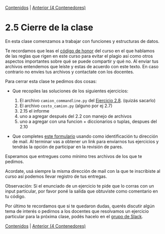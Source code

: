 [Contenidos](../Contenidos.md) \| [Anterior (4 Contenedores)](04_Contenedores.md)

# 2.5 Cierre de la clase

En esta clase comenzamos a trabajar con funciones y estructuras de datos.

Te recordamos que leas el [código de honor](../Codigo.md) del curso en el que hablamos de las reglas que rigen en este curso para evitar el plagio así como otros aspectos importantes sobre qué se puede compartir y qué no. Al enviar tus archivos entendemos que leíste y estas de acuerdo con este texto. En caso contrario no envíes tus archivos y contactate con los docentes.


Para cerrar esta clase te pedimos dos cosas:
* Que recopiles las soluciones de los siguientes ejercicios:
    1. El archivo `camion_commandline.py` del [Ejercicio 2.8](../02_Estructuras_y_Funciones/02_Funciones.md#ejercicio-28-ejecución-desde-la-línea-de-comandos-con-parámetros). (quizás sacarlo)
    2. El archivo `costo_camion.py` (alguno por ej 2.7)
    3. 2.15 el informe
    4. uno a agregar después del 2.2 con manejo de archivos
    5. uno a agregar con una funcion + diccionarios o tuplas, despues del 2.10


* Que completes [este formulario](https://docs.google.com/forms/d/1t_rhPa-VFILPWzXLBttyfN-a4fZSiAwa_k8pU0FVEF4) usando como identificación tu dirección de mail.  Al terminar vas a obtener un link para enviarnos tus ejercicios y tendrás la opción de participar en la revisión de pares.
 
Esperamos que entregues como mínimo tres archivos de los que te pedimos. 

Acordate, usá siempre la misma dirección de mail con la que te inscribiste al curso así podemos llevar registro de tus entregas. 

Observación: Si el enunciado de un ejercicio te pide que lo corras con un input particular, por favor poné la salida que obtuviste como comentario en tu código. 

Por último te recordamos que si te quedaron dudas, querés discutir algún tema de interés o pedirnos a los docentes que resolvamos un ejercicio particular para la próxima clase, podés hacelo en el [grupo de Slack](../Slack.md).



[Contenidos](../Contenidos.md) \| [Anterior (4 Contenedores)](04_Contenedores.md)

